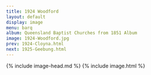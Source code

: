 ```yaml
---
title: 1924 Woodford
layout: default
display: image
menu: barq
album: Queensland Baptist Churches from 1851 Album
image: 1924-Woodford.jpg
prev: 1924-Cloyna.html
next: 1925-Geebung.html
---
```

{% include image-head.md %}
{% include image.html %}